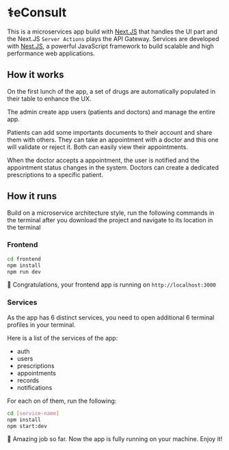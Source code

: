 # ⚕️eConsult

This is a microservices app build with [Next.JS](https://nextjs.org/) that handles the UI part and the Next.JS `Server Actions` plays the API Gateway. Services are developed with [Nest.JS](https://docs.nestjs.com/), a powerful JavaScript framework to build scalable and high performance web applications.

## How it works

On the first lunch of the app, a set of drugs are automatically populated in their table to enhance the UX.

The admin create app users (patients and doctors) and manage the entire app. 

Patients can add some importants documents to their account and share them with others. They can take an appointment with a doctor and this one will validate or reject it. Both can easily view their appointments.

When the doctor accepts a appointment, the user is notified and the appointment status changes in the system. Doctors can create a dedicated prescriptions to a specific patient.

## How it runs

Build on a microservice architecture style, run the following commands in the terminal after you download the project and navigate to its location in the terminal

### Frontend

```bash
cd frontend
npm install
npm run dev
```
🎉 Congratulations, your frontend app is running on `http://localhost:3000`

### Services

As the app has 6 distinct services, you need to open additional 6 terminal profiles in your terminal.

Here is a list of the services of the app:
- auth
- users
- prescriptions
- appointments
- records
- notifications

For each on of them, run the following:
```bash
cd [service-name]
npm install
npm start:dev
```

🥳 Amazing job so far. Now the app is fully running on your machine. Enjoy it!